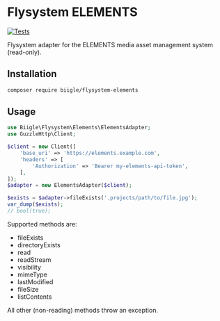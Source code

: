 # Flysystem ELEMENTS

[![Tests](https://github.com/biigle/flysystem-elements/actions/workflows/php.yml/badge.svg)](https://github.com/biigle/flysystem-elements/actions/workflows/php.yml)

Flysystem adapter for the ELEMENTS media asset management system (read-only).

## Installation

```bash
composer require biigle/flysystem-elements
```
## Usage

```php
use Biigle\Flysystem\Elements\ElementsAdapter;
use GuzzleHttp\Client;

$client = new Client([
    'base_uri' => 'https://elements.example.com',
    'headers' => [
        'Authorization' => 'Bearer my-elements-api-token',
    ],
]);
$adapter = new ElementsAdapter($client);

$exists = $adapter->fileExists('.projects/path/to/file.jpg');
var_dump($exists);
// bool(true);
```

Supported methods are:

- fileExists
- directoryExists
- read
- readStream
- visibility
- mimeType
- lastModified
- fileSize
- listContents

All other (non-reading) methods throw an exception.
